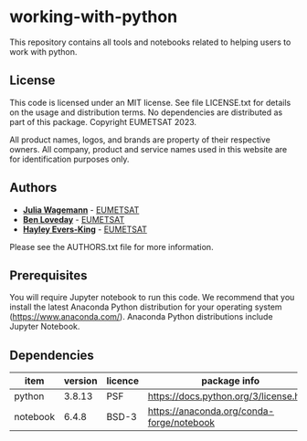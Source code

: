 # working-with-python

This repository contains all tools and notebooks related to helping users to work with python.

## License
 
This code is licensed under an MIT license. See file LICENSE.txt for details on the usage and distribution terms. No dependencies are distributed as part of this package. Copyright EUMETSAT 2023.

All product names, logos, and brands are property of their respective owners. All company, product and service names used in this website are for identification purposes only.

## Authors

* [**Julia Wagemann**](mailto://ops@eumetsat.int) - [EUMETSAT](http://www.eumetsat.int)
* [**Ben Loveday**](mailto://ops@eumetsat.int) - [EUMETSAT](http://www.eumetsat.int)
* [**Hayley Evers-King**](mailto://ops@eumetsat.int) - [EUMETSAT](http://www.eumetsat.int)

Please see the AUTHORS.txt file for more information.

## Prerequisites
 
You will require Jupyter notebook to run this code. We recommend that you install the
latest Anaconda Python distribution for your operating system (https://www.anaconda.com/).
Anaconda Python distributions include Jupyter Notebook.

## Dependencies

|item|version|licence|package info|
|---|---|---|---|
|python|3.8.13|PSF|https://docs.python.org/3/license.html|
|notebook|6.4.8|BSD-3|https://anaconda.org/conda-forge/notebook|

